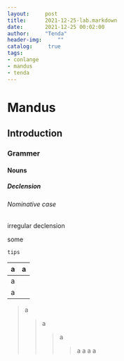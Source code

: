 ```yaml
---
layout:		post
title: 		2021-12-25-lab.markdown
date: 		2021-12-25 00:02:00
author:		"Tenda"
header-img: 	""
catalog:	 true
tags:
- conlange
- mandus
- tenda
---
```


# Mandus
## Introduction
### Grammer
#### Nouns
##### Declension
###### Nominative case
irregular declension

some
```
tips
```
|a|a|
|---|---:|
|a||
|a

> a
>> a
>>> a
>>>> a
>>> a
>> a
> a

